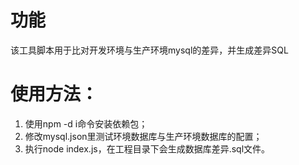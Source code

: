 # 功能
该工具脚本用于比对开发环境与生产环境mysql的差异，并生成差异SQL

# 使用方法：
1. 使用npm -d i命令安装依赖包；
2. 修改mysql.json里测试环境数据库与生产环境数据库的配置；
3. 执行node index.js，在工程目录下会生成数据库差异.sql文件。
